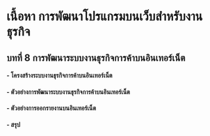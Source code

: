 # เนื้อหา การพัฒนาโปรแกรมบนเว็บสำหรับงานธุรกิจ
## บทที่ 8 การพัฒนาระบบงานธุรกิจการค้าบนอินเทอร์เน็ต
#### - โครงสร้างระบบงานธุรกิจการค้าบนอินเทอร์เน็ต
#### - ตัวอย่างการพัฒนาระบบงานธุรกิจการค้าบนอินเทอร์เน็ต
#### - ตัวอย่างการออกรายงานบนอินเทอร์เน็ต
#### - สรุป